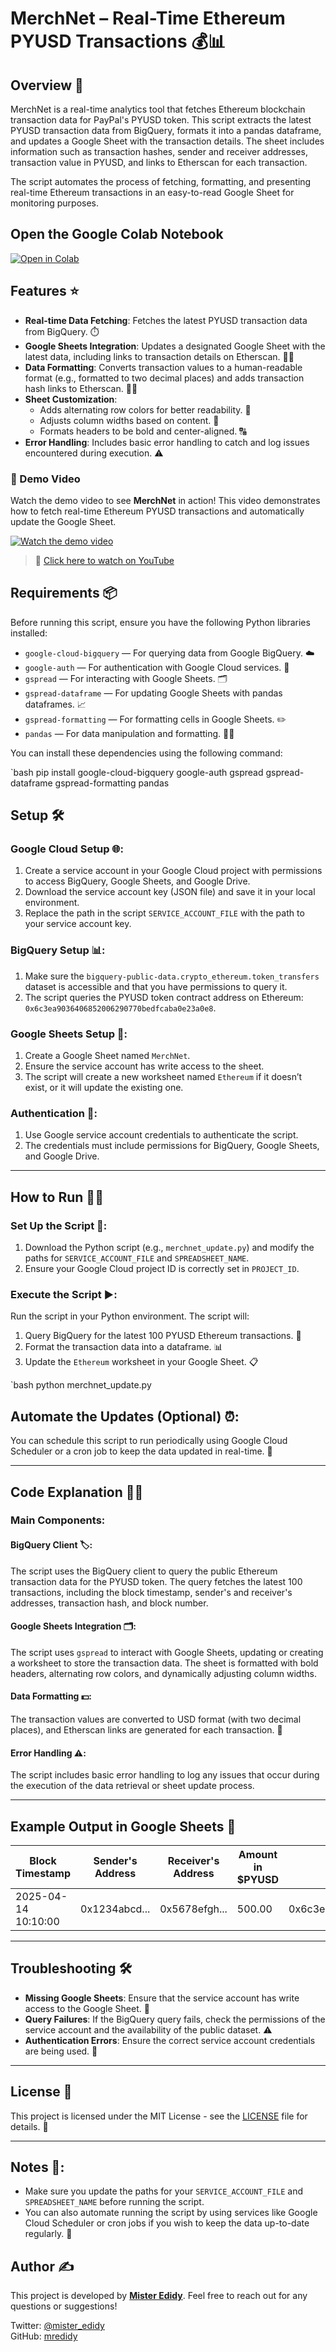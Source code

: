 # MerchNet – Real-Time Ethereum PYUSD Transactions 💰📊

## Overview 🚀
MerchNet is a real-time analytics tool that fetches Ethereum blockchain transaction data for PayPal's PYUSD token. This script extracts the latest PYUSD transaction data from BigQuery, formats it into a pandas dataframe, and updates a Google Sheet with the transaction details. The sheet includes information such as transaction hashes, sender and receiver addresses, transaction value in PYUSD, and links to Etherscan for each transaction.

The script automates the process of fetching, formatting, and presenting real-time Ethereum transactions in an easy-to-read Google Sheet for monitoring purposes.

## Open the Google Colab Notebook
<a href="https://colab.research.google.com/drive/1CKE-FuQhqF0sVVYuhINxsn8MpLw7h4Tb?usp=sharing" target="_blank">
  <img src="https://img.shields.io/badge/Open-Colab-blue?style=for-the-badge&logo=googlecolab" alt="Open in Colab"/>
</a>

## Features ⭐
- **Real-time Data Fetching**: Fetches the latest PYUSD transaction data from BigQuery. ⏱️
- **Google Sheets Integration**: Updates a designated Google Sheet with the latest data, including links to transaction details on Etherscan. 📑🔗
- **Data Formatting**: Converts transaction values to a human-readable format (e.g., formatted to two decimal places) and adds transaction hash links to Etherscan. 🔢✨
- **Sheet Customization**:
  - Adds alternating row colors for better readability. 🌈
  - Adjusts column widths based on content. 📏
  - Formats headers to be bold and center-aligned. 🔠
- **Error Handling**: Includes basic error handling to catch and log issues encountered during execution. ⚠️


### 🎥 Demo Video

Watch the demo video to see **MerchNet** in action! This video demonstrates how to fetch real-time Ethereum PYUSD transactions and automatically update the Google Sheet.

[![Watch the demo video](https://img.youtube.com/vi/iOYAvJt19Rc/0.jpg)](https://youtu.be/iOYAvJt19Rc)

> 🔗 [Click here to watch on YouTube](https://youtu.be/iOYAvJt19Rc)

## Requirements 📦
Before running this script, ensure you have the following Python libraries installed:

- `google-cloud-bigquery` — For querying data from Google BigQuery. ☁️
- `google-auth` — For authentication with Google Cloud services. 🔐
- `gspread` — For interacting with Google Sheets. 🗂️
- `gspread-dataframe` — For updating Google Sheets with pandas dataframes. 📈
- `gspread-formatting` — For formatting cells in Google Sheets. ✏️
- `pandas` — For data manipulation and formatting. 🧑‍💻

You can install these dependencies using the following command:

`bash
pip install google-cloud-bigquery google-auth gspread gspread-dataframe gspread-formatting pandas

## Setup 🛠️

### Google Cloud Setup 🌐:
1. Create a service account in your Google Cloud project with permissions to access BigQuery, Google Sheets, and Google Drive.
2. Download the service account key (JSON file) and save it in your local environment.
3. Replace the path in the script `SERVICE_ACCOUNT_FILE` with the path to your service account key.

### BigQuery Setup 📊:
1. Make sure the `bigquery-public-data.crypto_ethereum.token_transfers` dataset is accessible and that you have permissions to query it.
2. The script queries the PYUSD token contract address on Ethereum: `0x6c3ea9036406852006290770bedfcaba0e23a0e8`.

### Google Sheets Setup 📑:
1. Create a Google Sheet named `MerchNet`.
2. Ensure the service account has write access to the sheet.
3. The script will create a new worksheet named `Ethereum` if it doesn’t exist, or it will update the existing one.

### Authentication 🔑:
1. Use Google service account credentials to authenticate the script.
2. The credentials must include permissions for BigQuery, Google Sheets, and Google Drive.

---

## How to Run 🏃‍♂️

### Set Up the Script 📝:
1. Download the Python script (e.g., `merchnet_update.py`) and modify the paths for `SERVICE_ACCOUNT_FILE` and `SPREADSHEET_NAME`.
2. Ensure your Google Cloud project ID is correctly set in `PROJECT_ID`.

### Execute the Script ▶️:
Run the script in your Python environment. The script will:
1. Query BigQuery for the latest 100 PYUSD Ethereum transactions. 🧐
2. Format the transaction data into a dataframe. 📊
3. Update the `Ethereum` worksheet in your Google Sheet. 📋

`bash
python merchnet_update.py

## Automate the Updates (Optional) ⏰:
You can schedule this script to run periodically using Google Cloud Scheduler or a cron job to keep the data updated in real-time. 🔄

---

## Code Explanation 🧑‍💻

### Main Components:

#### BigQuery Client 🏷️:
The script uses the BigQuery client to query the public Ethereum transaction data for the PYUSD token. The query fetches the latest 100 transactions, including the block timestamp, sender's and receiver's addresses, transaction hash, and block number.

#### Google Sheets Integration 🗂️:
The script uses `gspread` to interact with Google Sheets, updating or creating a worksheet to store the transaction data. The sheet is formatted with bold headers, alternating row colors, and dynamically adjusting column widths.

#### Data Formatting 💵:
The transaction values are converted to USD format (with two decimal places), and Etherscan links are generated for each transaction. 🔗

#### Error Handling ⚠️:
The script includes basic error handling to log any issues that occur during the execution of the data retrieval or sheet update process.

---

## Example Output in Google Sheets 💼

| Block Timestamp     | Sender's Address                         | Receiver's Address                       | Amount in $PYUSD | Contract Address                            | Transaction Hash       | Block  | Etherscan Link                   |
|---------------------|------------------------------------------|------------------------------------------|------------------|---------------------------------------------|------------------------|--------|----------------------------------|
| 2025-04-14 10:10:00 | 0x1234abcd...                            | 0x5678efgh...                            | 500.00           | 0x6c3ea9036406852006290770bedfcaba0e23a0e8 | 0xabcdef1234567890...  | 123456 | [View Transaction](https://etherscan.io/tx/0xabcdef1234567890...) |

---

## Troubleshooting 🛠️

- **Missing Google Sheets**: Ensure that the service account has write access to the Google Sheet. 📝
- **Query Failures**: If the BigQuery query fails, check the permissions of the service account and the availability of the public dataset. ⚠️
- **Authentication Errors**: Ensure the correct service account credentials are being used. 🔐

---

## License 📄
This project is licensed under the MIT License - see the [LICENSE](LICENSE) file for details. 📝

---

## Notes 📝:
- Make sure you update the paths for your `SERVICE_ACCOUNT_FILE` and `SPREADSHEET_NAME` before running the script.
- You can also automate running the script by using services like Google Cloud Scheduler or cron jobs if you wish to keep the data up-to-date regularly. 🔄

## Author ✍️
This project is developed by **[Mister Edidy](https://twitter.com/mister_edidy)**. Feel free to reach out for any questions or suggestions!

Twitter: [@mister_edidy](https://twitter.com/mister_edidy)  
GitHub: [mredidy](https://github.com/mredidy)




